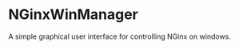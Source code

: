 NGinxWinManager
===============

A simple graphical user interface for controlling NGinx on windows.